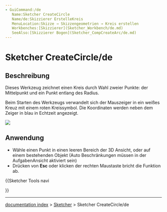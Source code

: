```yaml
---
- GuiCommand:/de
   Name:Sketcher CreateCircle
   Name/de:Skizzierer ErstelleKreis
   MenuLocation:Skizze → Skizzengeometrien → Kreis erstellen
   Workbenches:[Skizzierer](Sketcher_Workbench/de.md)
   SeeAlso:[Skizzierer Bogen](Sketcher_CompCreateArc/de.md)
---
```


# Sketcher CreateCircle/de

## Beschreibung

Dieses Werkzeug zeichnet einen Kreis durch Wahl zweier Punkte: der Mittelpunkt und ein Punkt entlang des Radius.

Beim Starten des Werkzeugs verwandelt sich der Mauszeiger in ein weißes Kreuz mit einem roten Kreissymbol. Die Koordinaten werden neben dem Zeiger in blau in Echtzeit angezeigt.

![](images/Sketcher_CircleExample1.png‎ )

## Anwendung

-   Wähle einen Punkt in einen leeren Bereich der 3D Ansicht, oder auf einem bestehenden Objekt (Auto Beschränkungen müssen in der AufgabenAnsicht aktiviert sein)
-   Drücken von **Esc** oder klicken der rechten Maustaste bricht die Funktion ab.





{{Sketcher Tools navi

}}

---
[documentation index](../README.md) > [Sketcher](Sketcher_Workbench.md) > Sketcher CreateCircle/de
